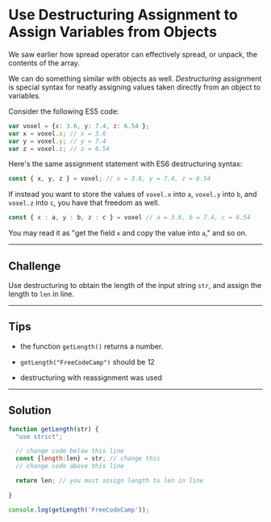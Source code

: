 # Use Destructuring Assignment to Assign Variables from Objects

We saw earlier how spread operator can effectively spread, or unpack, the contents of the array.

We can do something similar with objects as well. *Destructuring* assignment is special syntax for neatly assigning values taken directly from an object to variables.

Consider the following ES5 code:

```js
var voxel = {x: 3.6, y: 7.4, z: 6.54 };
var x = voxel.x; // x = 3.6
var y = voxel.y; // y = 7.4
var z = voxel.z; // z = 6.54
```

Here's the same assignment statement with ES6 destructuring syntax:

```js
const { x, y, z } = voxel; // x = 3.6, y = 7.4, z = 6.54
```

If instead you want to store the values of `voxel.x` into `a`, `voxel.y` into `b`, and `voxel.z` into `c`, you have that freedom as well.

```js
const { x : a, y : b, z : c } = voxel // a = 3.6, b = 7.4, c = 6.54
```

You may read it as "get the field `x` and copy the value into `a`," and so on.

---

## Challenge

Use destructuring to obtain the length of the input string `str`, and assign the length to `len` in line.

---

## Tips

- the function `getLength()` returns a number.

- `getLength("FreeCodeCamp")` should be 12

- destructuring with reassignment was used

---

## Solution

```js
function getLength(str) {
  "use strict";

  // change code below this line
  const {length:len} = str; // change this
  // change code above this line

  return len; // you must assign length to len in line

}

console.log(getLength('FreeCodeCamp'));
```